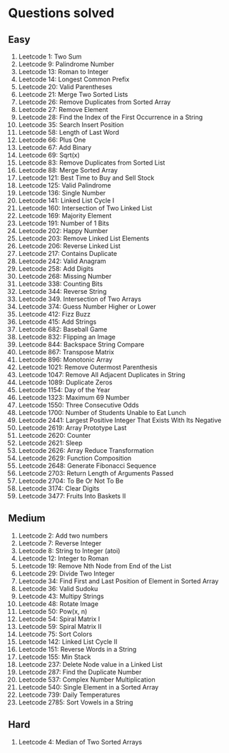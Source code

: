 # Questions solved

## Easy
1. Leetcode 1: Two Sum
2. Leetcode 9: Palindrome Number
3. Leetcode 13: Roman to Integer
4. Leetcode 14: Longest Common Prefix
5. Leetcode 20: Valid Parentheses
6. Leetcode 21: Merge Two Sorted Lists
7. Leetcode 26: Remove Duplicates from Sorted Array
8. Leetcode 27: Remove Element
9. Leetcode 28: Find the Index of the First Occurrence in a String
10. Leetcode 35: Search Insert Position
11. Leetcode 58: Length of Last Word
12. Leetcode 66: Plus One
13. Leetcode 67: Add Binary
14. Leetcode 69: Sqrt(x)
15. Leetcode 83: Remove Duplicates from Sorted List
16. Leetcode 88: Merge Sorted Array
17. Leetcode 121: Best Time to Buy and Sell Stock
18. Leetcode 125: Valid Palindrome
19. Leetcode 136: Single Number
20. Leetcode 141: Linked List Cycle I
21. Leetcode 160: Intersection of Two Linked List
22. Leetcode 169: Majority Element
23. Leetcode 191: Number of 1 Bits
24. Leetcode 202: Happy Number
25. Leetcode 203: Remove Linked List Elements
26. Leetcode 206: Reverse Linked List
27. Leetcode 217: Contains Duplicate
28. Leetcode 242: Valid Anagram
29. Leetcode 258: Add Digits
30. Leetcode 268: Missing Number
31. Leetcode 338: Counting Bits
32. Leetcode 344: Reverse String
33. Leetcode 349. Intersection of Two Arrays
34. Leetcode 374: Guess Number Higher or Lower
35. Leetcode 412: Fizz Buzz
36. Leetcode 415: Add Strings
37. Leetcode 682: Baseball Game
38. Leetcode 832: Flipping an Image
39. Leetcode 844: Backspace String Compare
40. Leetcode 867: Transpose Matrix
41. Leetcode 896: Monotonic Array
42. Leetcode 1021: Remove Outermost Parenthesis
43. Leetcode 1047: Remove All Adjacent Duplicates in String
44. Leetcode 1089: Duplicate Zeros
45. Leetcode 1154: Day of the Year
46. Leetcode 1323: Maximum 69 Number
47. Leetcode 1550: Three Consecutive Odds
48. Leetcode 1700: Number of Students Unable to Eat Lunch
49. Leetcode 2441: Largest Positive Integer That Exists With Its Negative
50. Leetcode 2619: Array Prototype Last
51. Leetcode 2620: Counter
52. Leetcode 2621: Sleep
53. Leetcode 2626: Array Reduce Transformation
54. Leetcode 2629: Function Composition
55. Leetcode 2648: Generate Fibonacci Sequence
56. Leetcode 2703: Return Length of Arguments Passed
57. Leetcode 2704: To Be Or Not To Be
58. Leetcode 3174: Clear Digits
59. Leetcode 3477: Fruits Into Baskets II

## Medium
1. Leetcode 2: Add two numbers
2. Leetcode 7: Reverse Integer
3. Leetcode 8: String to Integer (atoi)
4. Leetcode 12: Integer to Roman
5. Leetcode 19: Remove Nth Node from End of the List
6. Leetcode 29: Divide Two Integer
7. Leetcode 34: Find First and Last Position of Element in Sorted Array
8. Leetcode 36: Valid Sudoku
9. Leetcode 43: Multipy Strings
10. Leetcode 48: Rotate Image
11. Leetcode 50: Pow(x, n)
12. Leetcode 54: Spiral Matrix I
13. Leetcode 59: Spiral Matrix II
14. Leetcode 75: Sort Colors
15. Leetcode 142: Linked List Cycle II
16. Leetcode 151: Reverse Words in a String
17. Leetcode 155: Min Stack
18. Leetcode 237: Delete Node value in a Linked List
19. Leetcode 287: Find the Duplicate Number
20. Leetcode 537: Complex Number Multiplication
21. Leetcode 540: Single Element in a Sorted Array
22. Leetcode 739: Daily Temperatures
23. Leetcode 2785: Sort Vowels in a String

## Hard
1. Leetcode 4: Median of Two Sorted Arrays
